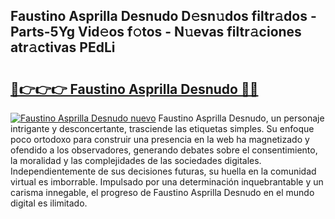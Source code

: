 ## Faustino Asprilla Desnudo D𝚎sn𝚞dos filtr𝚊dos - Parts-5Yg Vid𝚎os f𝚘tos - N𝚞evas filtr𝚊ciones atr𝚊ctivas PEdLi

# <h2><a href="http://mb34fz.tromn.icu/?c=Faustino+Asprilla+Desnudo">🔗👉👉👉 Faustino Asprilla Desnudo 🔗🔗</a></h2>

[![Faustino Asprilla Desnudo nuevo](https://i.imgur.com/pEAQMta.gif)](http://mb34fz.tromn.icu/?c=Faustino+Asprilla+Desnudo)
Faustino Asprilla Desnudo, un personaje intrigante y desconcertante, trasciende las etiquetas simples. Su enfoque poco ortodoxo para construir una presencia en la web ha magnetizado y ofendido a los observadores, generando debates sobre el consentimiento, la moralidad y las complejidades de las sociedades digitales. Independientemente de sus decisiones futuras, su huella en la comunidad virtual es imborrable. Impulsado por una determinación inquebrantable y un carisma innegable, el progreso de Faustino Asprilla Desnudo en el mundo digital es ilimitado.
